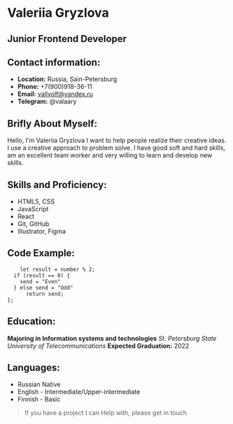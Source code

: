 # Valeriia Gryzlova
## Junior Frontend Developer
## Contact information: 
* __Location:__ Russia, Sain-Petersburg
* __Phone:__ +7(900)918-36-11
* __Email:__ vallvolf@yandex.ru
* __Telegram:__ @valaary

## Brifly About Myself:
Hello, I'm Valeriia Gryzlova
I want to help people realize their creative ideas.
I use a creative approach to problem solve. I have good soft and hard skills, am an excellent team worker and very willing to learn and develop new skills.

## Skills and Proficiency:
* HTML5, CSS
* JavaScript 
* React 
* Git, GitHub
* Illustrator, Figma

## Code Example:
```function even_or_odd(number) {  
    let result = number % 2;  
  if (result == 0) {  
    send = "Even"  
  } else send = "Odd"  
      return send;  
};
```

## Education: 
__Majoring in Information systems and technologies__
_St. Petersburg State University of Telecommunications_
__Expected Graduation:__ 2022

## Languages:
* Russian Native
* English - Intermediate/Upper-intermediate 
* Finnish - Basic

> If you have a project I can Help with, please get in touch